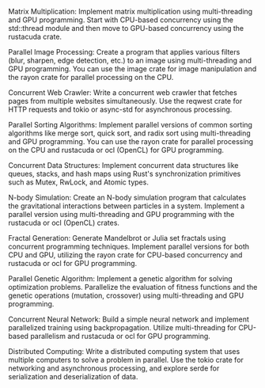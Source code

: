 Matrix Multiplication: Implement matrix multiplication using multi-threading and GPU programming. Start with CPU-based concurrency using the std::thread module and then move to GPU-based concurrency using the rustacuda crate.

Parallel Image Processing: Create a program that applies various filters (blur, sharpen, edge detection, etc.) to an image using multi-threading and GPU programming. You can use the image crate for image manipulation and the rayon crate for parallel processing on the CPU.

Concurrent Web Crawler: Write a concurrent web crawler that fetches pages from multiple websites simultaneously. Use the reqwest crate for HTTP requests and tokio or async-std for asynchronous processing.

Parallel Sorting Algorithms: Implement parallel versions of common sorting algorithms like merge sort, quick sort, and radix sort using multi-threading and GPU programming. You can use the rayon crate for parallel processing on the CPU and rustacuda or ocl (OpenCL) for GPU programming.

Concurrent Data Structures: Implement concurrent data structures like queues, stacks, and hash maps using Rust's synchronization primitives such as Mutex, RwLock, and Atomic types.

N-body Simulation: Create an N-body simulation program that calculates the gravitational interactions between particles in a system. Implement a parallel version using multi-threading and GPU programming with the rustacuda or ocl (OpenCL) crates.

Fractal Generation: Generate Mandelbrot or Julia set fractals using concurrent programming techniques. Implement parallel versions for both CPU and GPU, utilizing the rayon crate for CPU-based concurrency and rustacuda or ocl for GPU programming.

Parallel Genetic Algorithm: Implement a genetic algorithm for solving optimization problems. Parallelize the evaluation of fitness functions and the genetic operations (mutation, crossover) using multi-threading and GPU programming.

Concurrent Neural Network: Build a simple neural network and implement parallelized training using backpropagation. Utilize multi-threading for CPU-based parallelism and rustacuda or ocl for GPU programming.

Distributed Computing: Write a distributed computing system that uses multiple computers to solve a problem in parallel. Use the tokio crate for networking and asynchronous processing, and explore serde for serialization and deserialization of data.
